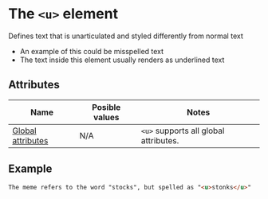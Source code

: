 # The `<u>` element
Defines text that is unarticulated and styled differently from normal text

- An example of this could be misspelled text
- The text inside this element usually renders as underlined text

## Attributes
| Name | Posible values | Notes |
|-|-|-|
| [Global attributes](../first-steps/global-attributes.md) | N/A | `<u>` supports all global attributes. |

## Example
```html
The meme refers to the word "stocks", but spelled as "<u>stonks</u>"
```
